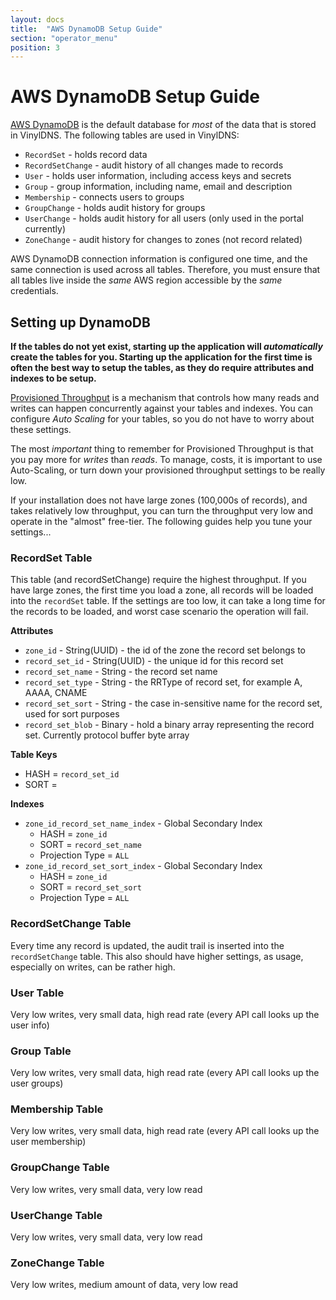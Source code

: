 ```yaml
---
layout: docs
title:  "AWS DynamoDB Setup Guide"
section: "operator_menu"
position: 3
---
```


# AWS DynamoDB Setup Guide
[AWS DynamoDB](https://docs.aws.amazon.com/amazondynamodb/latest/developerguide/Introduction.html) is the default database
for _most_ of the data that is stored in VinylDNS.  The following tables are used in VinylDNS:

* `RecordSet` - holds record data
* `RecordSetChange` - audit history of all changes made to records
* `User` - holds user information, including access keys and secrets
* `Group` - group information, including name, email and description
* `Membership` - connects users to groups
* `GroupChange` - holds audit history for groups
* `UserChange` - holds audit history for all users (only used in the portal currently)
* `ZoneChange` - audit history for changes to zones (not record related)

AWS DynamoDB connection information is configured one time, and the same connection is used across all tables.  Therefore,
you must ensure that all tables live inside the _same_ AWS region accessible by the _same_ credentials.

## Setting up DynamoDB
**If the tables do not yet exist, starting up the application will _automatically_ create the tables for you.  Starting
up the application for the first time is often the best way to setup the tables, as they do require attributes and indexes to be setup.**

[Provisioned Throughput](https://docs.aws.amazon.com/amazondynamodb/latest/developerguide/HowItWorks.ProvisionedThroughput.html)
is a mechanism that controls how many reads and writes can happen concurrently against your tables and indexes.  You can
configure *Auto Scaling* for your tables, so you do not have to worry about these settings.

The most _important_ thing to remember for Provisioned Throughput is that you pay more for _writes_ than _reads_.  To manage,
costs, it is important to use Auto-Scaling, or turn down your provisioned throughput settings to be really low.

If your installation does not have large zones (100,000s of records), and takes relatively low throughput, you can turn
the throughput very low and operate in the "almost" free-tier.  The following guides help you tune your settings...

### RecordSet Table
This table (and recordSetChange) require the highest throughput.  If you have large zones, the first time
you load a zone, all records will be loaded into the `recordSet` table.  If the settings are too low, it can take a long time
for the records to be loaded, and worst case scenario the operation will fail.

**Attributes**
* `zone_id` - String(UUID) - the id of the zone the record set belongs to
* `record_set_id` - String(UUID) - the unique id for this record set
* `record_set_name` - String - the record set name
* `record_set_type` - String - the RRType of record set, for example A, AAAA, CNAME
* `record_set_sort` - String - the case in-sensitive name for the record set, used for sort purposes
* `record_set_blob` - Binary - hold a binary array representing the record set.  Currently protocol buffer byte array

**Table Keys**
* HASH = `record_set_id`
* SORT = <none>

**Indexes**
* `zone_id_record_set_name_index` - Global Secondary Index
    * HASH = `zone_id`
    * SORT = `record_set_name`
    * Projection Type = `ALL`
* `zone_id_record_set_sort_index` - Global Secondary Index
    * HASH = `zone_id`
    * SORT = `record_set_sort`
    * Projection Type = `ALL`

### RecordSetChange Table
Every time any record is updated, the audit trail is inserted into the `recordSetChange` table.  This
also should have higher settings, as usage, especially on writes, can be rather high.

### User Table
Very low writes, very small data, high read rate (every API call looks up the user info)

### Group Table
Very low writes, very small data, high read rate (every API call looks up the user groups)

### Membership Table
Very low writes, very small data, high read rate (every API call looks up the user membership)

### GroupChange Table
Very low writes, very small data, very low read

### UserChange Table
Very low writes, very small data, very low read

### ZoneChange Table
Very low writes, medium amount of data, very low read

